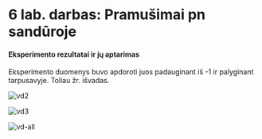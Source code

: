 # 6 lab. darbas: Pramušimai pn sandūroje

#### Eksperimento rezultatai ir jų aptarimas

Eksperimento duomenys buvo apdoroti juos padauginant iš -1 ir palyginant
tarpusavyje. Toliau žr. išvadas.

![vd2]

![vd3]

![vd-all]

[vd2]: https://github.com/megamorphf/plot-template/blob/w8/output/w6/new-plots/Graph10.png?raw=true
[vd3]: https://github.com/megamorphf/plot-template/blob/w8/output/w6/new-plots/Graph11.png?raw=true
[vd-all]: https://github.com/megamorphf/plot-template/blob/w8/output/w6/new-plots/Graph12.png?raw=true
